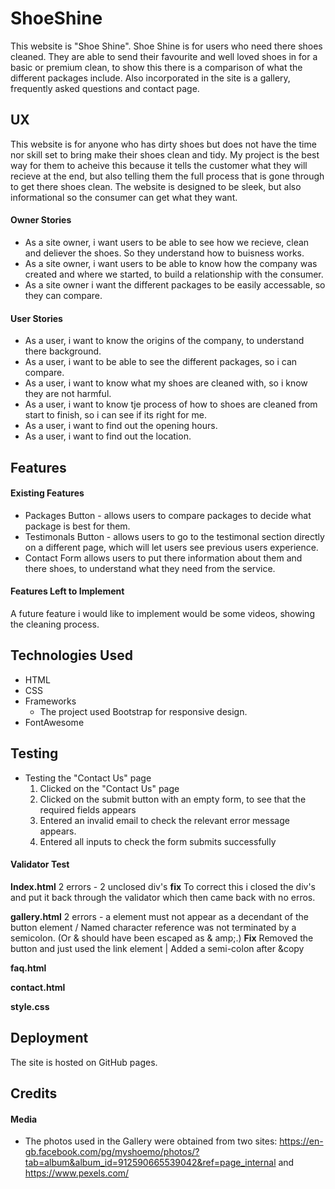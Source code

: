 # ShoeShine

This website is "Shoe Shine". Shoe Shine is for users who need there shoes cleaned. They are able to send their favourite and well loved shoes in for a basic or premium clean, to show this there is a comparison of what the different packages include. Also incorporated in the site is a gallery, frequently asked questions and contact page. 
 
## UX
 
This website is for anyone who has dirty shoes but does not have the time nor skill set to bring make their shoes clean and tidy. My project
is the best way for them to acheive this because it tells the customer what they will recieve at the end, but also telling them the full process
that is gone through to get there shoes clean. The website is designed to be sleek, but also informational so the consumer can get what they want.  

#### Owner Stories

- As a site owner, i want users to be able to see how we recieve, clean and deliever the shoes. So they understand how to buisness works.
- As a site owner, i want users to be able to know how the company was created and where we started, to build a relationship with the consumer.
- As a site owner i want the different packages to be easily accessable, so they can compare.

#### User Stories

- As a user, i want to know the origins of the company, to understand there background.
- As a user, i want to be able to see the different packages, so i can compare.
- As a user, i want to know what my shoes are cleaned with, so i know they are not harmful.
- As a user, i want to know tje process of how to shoes are cleaned from start to finish, so i can see if its right for me.
- As a user, i want to find out the opening hours.
- As a user, i want to find out the location.

## Features

#### Existing Features

- Packages Button - allows users to compare packages to decide what package is best for them.
- Testimonals Button - allows users to go to the testimonal section directly on a different page, which will let users see previous users experience.
- Contact Form allows users to put there information about them and there shoes, to understand what they need from the service.

#### Features Left to Implement

A future feature i would like to implement would be some videos, showing the cleaning process. 

## Technologies Used

- HTML 
- CSS
- Frameworks
  - The project used Bootstrap for responsive design.
- FontAwesome

## Testing

- Testing the "Contact Us" page
   1. Clicked on the "Contact Us" page
   2. Clicked on the submit button with an empty form, to see that the required fields appears
   3. Entered an invalid email to check the relevant error message appears.
   4. Entered all inputs to check the form submits successfully

#### Validator Test

**Index.html**
2 errors - 2 unclosed div's
**fix**
 To correct this i closed the div's and put it back through the validator which then came back with no erros.

**gallery.html** 
2 errors - a element must not appear as a decendant of the button element / Named character reference was not terminated by a semicolon. (Or & should have been escaped as & amp;.)
**Fix** 
Removed the button and just used the link element | Added a semi-colon after &copy 

**faq.html**

**contact.html**

**style.css**

## Deployment

The site is hosted on GitHub pages.

## Credits

#### Media

* The photos used in the Gallery were obtained from two sites: https://en-gb.facebook.com/pg/myshoemo/photos/?tab=album&album_id=912590665539042&ref=page_internal and https://www.pexels.com/